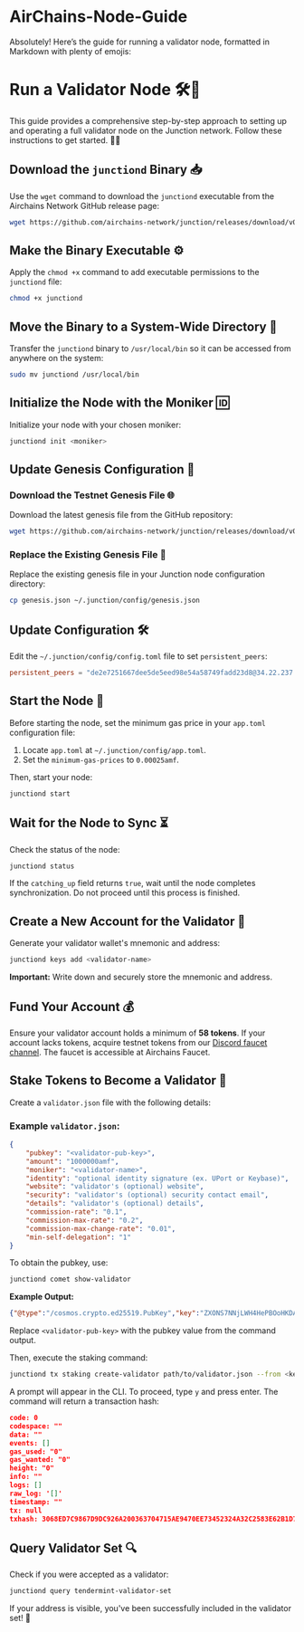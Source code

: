 # AirChains-Node-Guide

Absolutely! Here’s the guide for running a validator node, formatted in Markdown with plenty of emojis:

# Run a Validator Node 🛠️🚀

This guide provides a comprehensive step-by-step approach to setting up and operating a full validator node on the Junction network. Follow these instructions to get started. 📜🔧

## Download the `junctiond` Binary 📥

Use the `wget` command to download the `junctiond` executable from the Airchains Network GitHub release page:

```bash
wget https://github.com/airchains-network/junction/releases/download/v0.1.0/junctiond
```

## Make the Binary Executable ⚙️

Apply the `chmod +x` command to add executable permissions to the `junctiond` file:

```bash
chmod +x junctiond
```

## Move the Binary to a System-Wide Directory 📂

Transfer the `junctiond` binary to `/usr/local/bin` so it can be accessed from anywhere on the system:

```bash
sudo mv junctiond /usr/local/bin
```

## Initialize the Node with the Moniker 🆔

Initialize your node with your chosen moniker:

```bash
junctiond init <moniker>
```

## Update Genesis Configuration 🔄

### Download the Testnet Genesis File 🌐

Download the latest genesis file from the GitHub repository:

```bash
wget https://github.com/airchains-network/junction/releases/download/v0.1.0/genesis.json
```

### Replace the Existing Genesis File 🔄

Replace the existing genesis file in your Junction node configuration directory:

```bash
cp genesis.json ~/.junction/config/genesis.json
```

## Update Configuration 🛠️

Edit the `~/.junction/config/config.toml` file to set `persistent_peers`:

```toml
persistent_peers = "de2e7251667dee5de5eed98e54a58749fadd23d8@34.22.237.85:26656"
```

## Start the Node 🚀

Before starting the node, set the minimum gas price in your `app.toml` configuration file:

1. Locate `app.toml` at `~/.junction/config/app.toml`.
2. Set the `minimum-gas-prices` to `0.00025amf`.

Then, start your node:

```bash
junctiond start
```

## Wait for the Node to Sync ⏳

Check the status of the node:

```bash
junctiond status
```

If the `catching_up` field returns `true`, wait until the node completes synchronization. Do not proceed until this process is finished.

## Create a New Account for the Validator 👤

Generate your validator wallet's mnemonic and address:

```bash
junctiond keys add <validator-name>
```

**Important:** Write down and securely store the mnemonic and address.

## Fund Your Account 💰

Ensure your validator account holds a minimum of **58 tokens**. If your account lacks tokens, acquire testnet tokens from our [Discord faucet channel](https://discord.gg/airchains). The faucet is accessible at Airchains Faucet.

## Stake Tokens to Become a Validator 💼

Create a `validator.json` file with the following details:

### Example `validator.json`:

```json
{
    "pubkey": "<validator-pub-key>",
    "amount": "1000000amf",
    "moniker": "<validator-name>",
    "identity": "optional identity signature (ex. UPort or Keybase)",
    "website": "validator's (optional) website",
    "security": "validator's (optional) security contact email",
    "details": "validator's (optional) details",
    "commission-rate": "0.1",
    "commission-max-rate": "0.2",
    "commission-max-change-rate": "0.01",
    "min-self-delegation": "1"
}
```

To obtain the pubkey, use:

```bash
junctiond comet show-validator
```

**Example Output:**

```json
{"@type":"/cosmos.crypto.ed25519.PubKey","key":"ZXONS7NNjLWH4HePBOoHKDAYeLXQO5iUwpCRQSi1poI="}
```

Replace `<validator-pub-key>` with the pubkey value from the command output.

Then, execute the staking command:

```bash
junctiond tx staking create-validator path/to/validator.json --from <key-name> --chain-id junction --fees 500amf
```

A prompt will appear in the CLI. To proceed, type `y` and press enter. The command will return a transaction hash:

```json
code: 0
codespace: ""
data: ""
events: []
gas_used: "0"
gas_wanted: "0"
height: "0"
info: ""
logs: []
raw_log: '[]'
timestamp: ""
tx: null
txhash: 3068ED7C9867D9DC926A200363704715AE9470EE73452324A32C2583E62B1D79
```

## Query Validator Set 🔍

Check if you were accepted as a validator:

```bash
junctiond query tendermint-validator-set
```

If your address is visible, you've been successfully included in the validator set! 🎉
